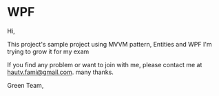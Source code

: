 # WPF
Hi,

This project's sample project using MVVM pattern, Entities and WPF
I'm trying to grow it for my exam

If you find any problem or want to join with me, please contact me at hautv.fami@gmail.com.
many thanks.


Green Team,
